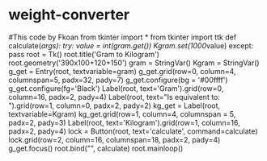 # weight-converter
#This code by Fkoan
from tkinter import *
from tkinter import ttk
def calculate(*args):
	try:
		value = int(gram.get())
		Kgram.set(1000*value)
	except:
		pass
root = Tk()
root.title('Gram to Kilogram')
root.geometry('390x100+120+150')
gram = StringVar()
Kgram = StringVar()
g_get = Entry(root, textvariable=gram)
g_get.grid(row=0, column=4, columnspan=5, padx=32, pady=7)
g_get.configure(bg = '#00ffff')
g_get.configure(fg='Black')
Label(root, text='Gram').grid(row=0, column=16, padx=2, pady=4)
Label(root, text="Is equivalent to: ").grid(row=1, column=0, padx=2, pady=2)
kg_get = Label(root, textvariable=Kgram)
kg_get.grid(row=1, column=4, columnspan = 5, padx=2, pady=3)
Label(root, text='Kilogram').grid(row=1, column=16, padx=2, pady=4)
lock = Button(root, text='calculate', command=calculate)
lock.grid(row=2, column=16, columnspan=18, padx=2, pady=4)
g_get.focus()
root.bind("<Return>", calculate)
root.mainloop()


